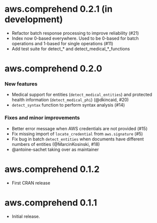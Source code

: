 # aws.comprehend 0.2.1 (in development)

* Refactor batch response processing to improve reliability (#21)
* Index now 0-based everywhere. Used to be 0-based for batch operations and 1-based for single operations (#11)
* Add test suite for detect_* and detect_medical_*_functions

# aws.comprehend 0.2.0

### New features

* Medical support for entities (`detect_medical_entities`) and protected health information (`detect_medical_phi`) (@dkincaid, #20)
* `detect_syntax` function to perform syntax analysis (#14)

### Fixes and minor improvements

* Better error message when AWS credentials are not provided (#15)
* Fix missing import of `locate_credential` from `aws.signature` (#5)
* Fix bug in batch `detect_entities` when documents have different numbers of entities (@MarcinKosinski, #18)
* @antoine-sachet taking over as maintainer

# aws.comprehend 0.1.2

* First CRAN release

# aws.comprehend 0.1.1

* Initial release.

